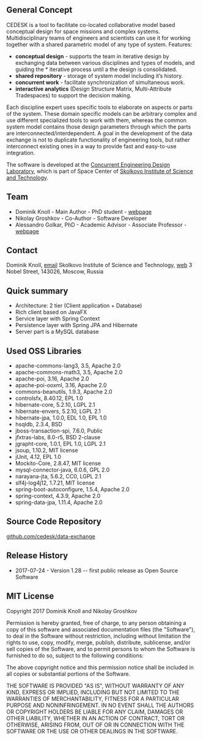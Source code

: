 ## General Concept

CEDESK is a tool to facilitate co-located collaborative model based conceptual design for space missions and complex systems. Multidisciplinary teams of engineers and scientists can use it for working together with a shared parametric model of any type of system. 
Features:

* **conceptual design** - supports the team in iterative design by exchanging data between various disciplines and types of models, and guiding the * iterative process until a the design is consolidated.
* **shared repository** - storage of system model including it’s history.
* **concurrent work** - facilitate synchronization of simultaneous work.
* **interactive analytics** (Design Structure Matrix, Multi-Attribute Tradespaces) to support the decision making.

Each discipline expert uses specific tools to elaborate on aspects or parts of the system. These domain specific models can be arbitrary complex and use different specialized tools to work with them, whereas the common system model contains those design parameters through which the parts are interconnected/interdependent.
A goal in the development of the data exchange is not to duplicate functionality of engineering tools, but rather interconnect existing ones in a way to provide fast and easy-to-use integration.

The software is developed at the [Concurrent Engineering Design Laboratory](http://crei.skoltech.ru/space/research/labs/concurrent-engineering-design-laboratory/), which is part of Space Center of [Skolkovo Institute of Science and Technology](https://www.skoltech.ru).

## Team
* Dominik Knoll - Main Author - PhD student - [webpage](http://crei.skoltech.ru/space/people/dominikknoll)
* Nikolay Groshkov - Co-Author - Software Developer
* Alessandro Golkar, PhD - Academic Advisor - Associate Professor - [webpage](http://faculty.skoltech.ru/people/alessandrogolkar)

## Contact
Dominik Knoll, [email](mailto:d.knoll@skoltech.ru)
Skolkovo Institute of Science and Technology, [web](https://www.skoltech.ru)
3 Nobel Street, 143026, Moscow, Russia

## Quick summary

* Architecture: 2 tier (Client application + Database)
* Rich client based on JavaFX
* Service layer with Spring Context
* Persistence layer with Spring JPA and Hibernate
* Server part is a MySQL database

## Used OSS Libraries

* apache-commons-lang3, 3.5, Apache 2.0
* apache-commons-math3, 3.5, Apache 2.0
* apache-poi, 3.16, Apache 2.0
* apache-poi-ooxml, 3.16, Apache 2.0
* commons-beanutils, 1.9.3, Apache 2.0
* controlsfx, 8.40.12, EPL 1.0
* hibernate-core, 5.2.10, LGPL 2.1
* hibernate-envers, 5.2.10, LGPL 2.1
* hibernate-jpa, 1.0.0, EDL 1.0, EPL 1.0
* hsqldb, 2.3.4, BSD
* jboss-transaction-spi, 7.6.0, Public
* jfxtras-labs, 8.0-r5, BSD 2-clause
* jgrapht-core, 1.0.1, EPL 1.0, LGPL 2.1
* jsoup, 1.10.2, MIT license
* jUnit, 4.12, EPL 1.0
* Mockito-Core, 2.8.47, MIT license
* mysql-connector-java, 6.0.6, GPL 2.0
* narayana-jta, 5.6.2, CC0, LGPL 2.1
* slf4j-log4j12, 1.7.21, MIT license
* spring-boot-autoconfigure, 1.5.4, Apache 2.0
* spring-context, 4.3.9, Apache 2.0
* spring-data-jpa, 1.11.4, Apache 2.0

## Source Code Repository
[github.com/cedesk/data-exchange](https://github.com/cedesk/data-exchange)

## Release History

* 2017-07-24 - Version 1.28 -- first public release as Open Source Software

## MIT License
Copyright 2017 Dominik Knoll and Nikolay Groshkov

Permission is hereby granted, free of charge, to any person obtaining a copy of this software and associated documentation files (the "Software"), to deal in the Software without restriction, including without limitation the rights to use, copy, modify, merge, publish, distribute, sublicense, and/or sell copies of the Software, and to permit persons to whom the Software is furnished to do so, subject to the following conditions:

The above copyright notice and this permission notice shall be included in all copies or substantial portions of the Software.

THE SOFTWARE IS PROVIDED "AS IS", WITHOUT WARRANTY OF ANY KIND, EXPRESS OR IMPLIED, INCLUDING BUT NOT LIMITED TO THE WARRANTIES OF MERCHANTABILITY, FITNESS FOR A PARTICULAR PURPOSE AND NONINFRINGEMENT. IN NO EVENT SHALL THE AUTHORS OR COPYRIGHT HOLDERS BE LIABLE FOR ANY CLAIM, DAMAGES OR OTHER LIABILITY, WHETHER IN AN ACTION OF CONTRACT, TORT OR OTHERWISE, ARISING FROM, OUT OF OR IN CONNECTION WITH THE SOFTWARE OR THE USE OR OTHER DEALINGS IN THE SOFTWARE.